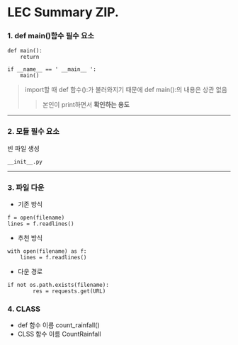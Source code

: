LEC Summary ZIP.
================

### 1. def main()함수 필수 요소
<pre><code>def main():
    return    </code></pre>
<pre><code>if __name__ == ' __main__ ':
    main() </code></pre>

> import할 때 def 함수():가 불러와지기 때문에 def main():의 내용은 상관 없음   
>   > 본인이 print하면서 **확인하는 용도**

***

### 2. 모듈 필수 요소
빈 파일 생성
<pre><code>__init__.py</code></pre>
  
***

### 3. 파일 다운
* 기존 방식
<pre><code>f = open(filename)
lines = f.readlines() </code></pre>
* 추천 방식
<pre><code>with open(filename) as f:
    lines = f.readlines() </code></pre>
* 다운 경로
<pre><code>if not os.path.exists(filename):
        res = requests.get(URL)</code></pre>
        
### 4. CLASS
* def 함수 이름 count_rainfall()
* CLSS 함수 이름 CountRainfall

